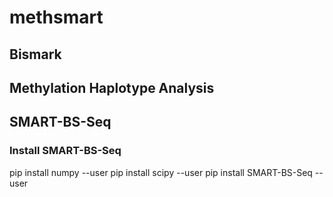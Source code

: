 # methsmart


## Bismark


## Methylation Haplotype Analysis


## SMART-BS-Seq

### Install SMART-BS-Seq
pip install numpy --user
pip install scipy --user
pip install SMART-BS-Seq --user



